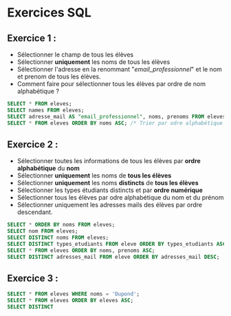 # Exercices SQL

## Exercice 1 :
- Sélectionner le champ de tous les élèves
- Sélectionner **uniquement** les noms de tous les élèves
- Sélectionner l'adresse en la renommant "*email_professionnel*" et le nom et prenom de tous les élèves.
- Comment faire pour sélectionner tous les élèves par ordre de nom alphabétique ?

```sql
SELECT * FROM eleves;
SELECT names FROM eleves;
SELECT adresse_mail AS "email_professionnel", noms, prenoms FROM eleves; /* Renommer une colonne */
SELECT * FROM eleves ORDER BY noms ASC; /* Trier par odre alphabétique */
```

## Exercice 2 :

- Sélectionner toutes les informations de tous les élèves par **ordre alphabétique** du **nom**
- Sélectionner **uniquement** les noms de **tous les élèves**
- Sélectionner **uniquement** les noms **distincts** de **tous les élèves**
- Sélectionner les types étudiants distincts et par **ordre numérique**
- Sélectionner tous les élèves par odre alphabétique du nom et du prénom
- Sélectionner uniquement les adresses mails des élèves par ordre descendant.

```sql
SELECT * ORDER BY noms FROM eleves;
SELECT nom FROM eleves;
SELECT DISTINCT noms FROM eleves;
SELECT DISTINCT types_etudiants FROM eleve ORDER BY types_etudiants ASC;
SELECT * FROM eleves ORDER BY noms, prenoms ASC;
SELECT DISTINCT adresses_mail FROM eleve ORDER BY adresses_mail DESC;
```

## Exercice 3 :
```sql
SELECT * FROM eleves WHERE noms = 'Dupond';
SELECT * FROM eleves ORDER BY eleves ASC;
SELECT DISTINCT 

```